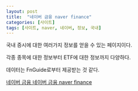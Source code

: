 ```yaml
---
layout: post
title:  "네이버 금융 naver finance"
categories: [사이트]
tags: [사이트, naver, 네이버, 정보, 국내]
---
```


국내 증시에 대한 여러가지 정보를 얻을 수 있는 페이지이다. 

각종 종목에 대한 정보부터 ETF에 대한 정보까지 다양하다. 

데이터는 FnGuide로부터 제공받는 것 같다. 

[네이버 금융 네이버 금융 naver finance](https://finance.naver.com/)



